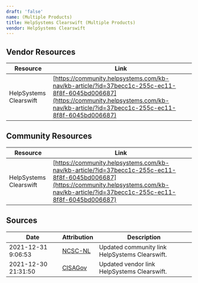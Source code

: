```yaml
---
draft: 'false'
name: (Multiple Products)
title: HelpSystems Clearswift (Multiple Products)
vendor: HelpSystems Clearswift
---
```


## Vendor Resources
| Resource | Link |
| --- | --- |
| HelpSystems Clearswift | [https://community.helpsystems.com/kb-nav/kb-article/?id=37becc1c-255c-ec11-8f8f-6045bd006687](https://community.helpsystems.com/kb-nav/kb-article/?id=37becc1c-255c-ec11-8f8f-6045bd006687) |

## Community Resources
| Resource | Link |
| --- | --- |
| HelpSystems Clearswift | [https://community.helpsystems.com/kb-nav/kb-article/?id=37becc1c-255c-ec11-8f8f-6045bd006687](https://community.helpsystems.com/kb-nav/kb-article/?id=37becc1c-255c-ec11-8f8f-6045bd006687) |


## Sources
| Date | Attribution | Description |
| --- | --- | --- |
| 2021-12-31 9:06:53 | [NCSC-NL](https://github.com/NCSC-NL/log4shell/blob/main/software/README.md) | Updated community link HelpSystems Clearswift.  |
| 2021-12-30 21:31:50 | [CISAGov](https://raw.githubusercontent.com/cisagov/log4j-affected-db/develop/README.md) | Updated vendor link HelpSystems Clearswift.  |
